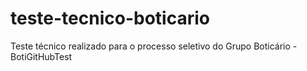 # teste-tecnico-boticario
Teste técnico realizado para o processo seletivo do Grupo Boticário - BotiGitHubTest
